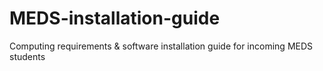 # MEDS-installation-guide
Computing requirements &amp; software installation guide for incoming MEDS students
